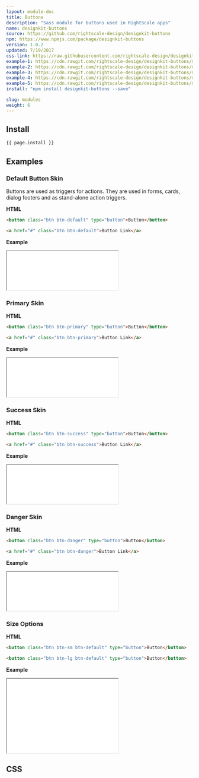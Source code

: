 ```yaml
---
layout: module-doc
title: Buttons
description: "Sass module for buttons used in RightScale apps"
name: designkit-buttons
source: https://github.com/rightscale-design/designkit-buttons
npm: https://www.npmjs.com/package/designkit-buttons
version: 1.0.2
updated: 7/19/2017
css-link: https://raw.githubusercontent.com/rightscale-design/designkit-buttons/master/dist/designkit-buttons.css
example-1: https://cdn.rawgit.com/rightscale-design/designkit-buttons/master/docs/default.html
example-2: https://cdn.rawgit.com/rightscale-design/designkit-buttons/master/docs/primary.html
example-3: https://cdn.rawgit.com/rightscale-design/designkit-buttons/master/docs/success.html
example-4: https://cdn.rawgit.com/rightscale-design/designkit-buttons/master/docs/danger.html
example-5: https://cdn.rawgit.com/rightscale-design/designkit-buttons/master/docs/sizes.html
install: "npm install designkit-buttons --save"

slug: modules
weight: 6
---
```


## Install

```bash
{{ page.install }}
```

## Examples

### Default Button Skin

Buttons are used as triggers for actions. They are used in forms, cards, dialog footers and as stand-alone action triggers.

**HTML**

```html
<button class="btn btn-default" type="button">Button</button>

<a href="#" class="btn btn-default">Button Link</a>
```

**Example**

<iframe style="height: 105px;" src="{{ page.example-1 }}"></iframe>

### Primary Skin

**HTML**

```html
<button class="btn btn-primary" type="button">Button</button>

<a href="#" class="btn btn-primary">Button Link</a>
```

**Example**

<iframe style="height: 105px;" src="{{ page.example-2 }}"></iframe>

### Success Skin

**HTML**

```html
<button class="btn btn-success" type="button">Button</button>

<a href="#" class="btn btn-success">Button Link</a>
```

**Example**

<iframe style="height: 105px;" src="{{ page.example-3 }}"></iframe>

### Danger Skin

**HTML**

```html
<button class="btn btn-danger" type="button">Button</button>

<a href="#" class="btn btn-danger">Button Link</a>
```

**Example**

<iframe style="height: 105px;" src="{{ page.example-4 }}"></iframe>

### Size Options

**HTML**

```html
<button class="btn btn-sm btn-default" type="button">Button</button>

<button class="btn btn-lg btn-default" type="button">Button</button>

```

**Example**

<iframe style="height: 200px;" src="{{ page.example-5 }}"></iframe>


## CSS

<div class="snippet">
  <pre id="css_contents" class="highlighter-rouge snippet-css"><code class="css"></code></pre>
</div>
